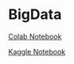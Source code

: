 # BigData
[Colab Notebook](https://colab.research.google.com/drive/1nuwjG14OTXPk_84LE_2TpqgVzn2ee6I8?usp=sharing)


[Kaggle Notebook](https://www.kaggle.com/code/raghadkhaled1/pyspark-linear-regression/notebook)
